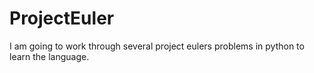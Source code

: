 # ProjectEuler
I am going to work through several project eulers problems in python to learn the language.
